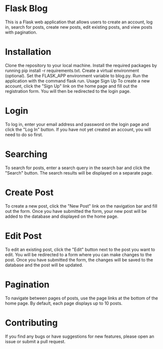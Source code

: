 # Flask Blog
This is a Flask web application that allows users to create an account, log in, search for posts, create new posts, edit existing posts, and view posts with pagination.

# Installation

Clone the repository to your local machine.
Install the required packages by running pip install -r requirements.txt.
Create a virtual environment (optional).
Set the FLASK_APP environment variable to blog.py.
Run the application with the command flask run.
Usage
Sign Up
To create a new account, click the "Sign Up" link on the home page and fill out the registration form. You will then be redirected to the login page.

# Login
To log in, enter your email address and password on the login page and click the "Log In" button. If you have not yet created an account, you will need to do so first.

# Searching
To search for posts, enter a search query in the search bar and click the "Search" button. The search results will be displayed on a separate page.

# Create Post
To create a new post, click the "New Post" link on the navigation bar and fill out the form. Once you have submitted the form, your new post will be added to the database and displayed on the home page.

# Edit Post
To edit an existing post, click the "Edit" button next to the post you want to edit. You will be redirected to a form where you can make changes to the post. Once you have submitted the form, the changes will be saved to the database and the post will be updated.

# Pagination
To navigate between pages of posts, use the page links at the bottom of the home page. By default, each page displays up to 10 posts.

# Contributing
If you find any bugs or have suggestions for new features, please open an issue or submit a pull request.
